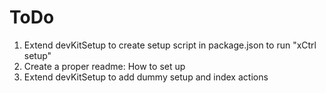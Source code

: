 # ToDo

1. Extend devKitSetup to create setup script in package.json to run "xCtrl setup"
1. Create a proper readme: How to set up
1. Extend devKitSetup to add dummy setup and index actions

